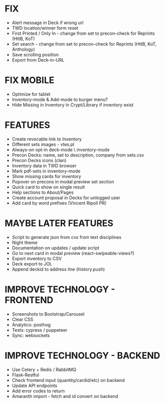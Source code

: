 # FIX
* Alert message in Deck if wrong url
* TWD location/winner form reset
* First Printed / Only In - change from set to precon-check for Reprints (HttB, KoT)
* Set search - change from set to precon-check for Reprints (HttB, KoT, Anthology)
* Save scrolling position
* Export from Deck-in-URL

# FIX MOBILE
* Optimize for tablet
* Inventory-mode & Add-mode to burger menu?
* Hide Missing in Inventory in Crypt/Library if inventory exist

# FEATURES
* Create revocable link to Inventory
* Different sets images - vtes.pl
* Always-on opt-in deck-mode \ inventory-mode
* Precon Decks: name, set to description, company from sets.csv
* Precon Decks icons (clan)
* Inventory data in TWD browser
* Mark pdf-sets in inventory-mode
* Show missing cards for inventory
* Popover on precons in modal preview set section
* Quick card to show on single result
* Help sections to About/Pages
* Create account proposal in Decks for unlogged user
* Add card by word prefixes (Vincent Ripoll PR)

# MAYBE LATER FEATURES
* Script to generate json from cvs from text disciplines
* Night theme
* Documentation on updates / update script
* Go to next card in modal preview (react-swipeable-views?)
* Export inventory to CSV
* Deck export to JOL
* Append deckid to address line (history.push)

# IMPROVE TECHNOLOGY - FRONTEND
* Screenshots to Bootstrap/Carousel
* Clear CSS
* Analytics: posthog
* Tests: cypress / puppeteer
* Sync: websockets

# IMPROVE TECHNOLOGY - BACKEND
* Use Celery + Redis / RabbitMQ
* Flask-Restful
* Check frontend input (quantity/cardid/etc) on backend
* Update API endpoints
* Add error codes to return
* Amaranth import - fetch and id convert on backend

